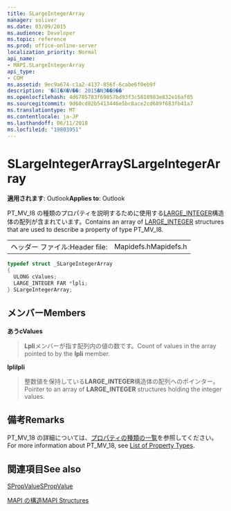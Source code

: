 ```yaml
---
title: SLargeIntegerArray
manager: soliver
ms.date: 03/09/2015
ms.audience: Developer
ms.topic: reference
ms.prod: office-online-server
localization_priority: Normal
api_name:
- MAPI.SLargeIntegerArray
api_type:
- COM
ms.assetid: 9ec9a674-c1a2-4137-856f-6cabe6f0eb9f
description: '�ŏI�X�V��: 2015�N3��9��'
ms.openlocfilehash: 4d6785783f69857bd93f3c5818983e832e16af05
ms.sourcegitcommit: 9d60cd82b5413446e5bc8ace2cd689f683fb41a7
ms.translationtype: MT
ms.contentlocale: ja-JP
ms.lasthandoff: 06/11/2018
ms.locfileid: "19803951"
---
```

# <a name="slargeintegerarray"></a><span data-ttu-id="9bede-103">SLargeIntegerArray</span><span class="sxs-lookup"><span data-stu-id="9bede-103">SLargeIntegerArray</span></span>

  
  
<span data-ttu-id="9bede-104">**適用されます**: Outlook</span><span class="sxs-lookup"><span data-stu-id="9bede-104">**Applies to**: Outlook</span></span> 
  
<span data-ttu-id="9bede-105">PT_MV_I8 の種類のプロパティを説明するために使用する[LARGE_INTEGER](http://go.microsoft.com/fwlink/?LinkId=132130)構造体の配列が含まれています。</span><span class="sxs-lookup"><span data-stu-id="9bede-105">Contains an array of [LARGE_INTEGER](http://go.microsoft.com/fwlink/?LinkId=132130) structures that are used to describe a property of type PT_MV_I8.</span></span> 
  
|||
|:-----|:-----|
|<span data-ttu-id="9bede-106">ヘッダー ファイル:</span><span class="sxs-lookup"><span data-stu-id="9bede-106">Header file:</span></span>  <br/> |<span data-ttu-id="9bede-107">Mapidefs.h</span><span class="sxs-lookup"><span data-stu-id="9bede-107">Mapidefs.h</span></span>  <br/> |
   
```cpp
typedef struct _SLargeIntegerArray
{
  ULONG cValues;
  LARGE_INTEGER FAR *lpli;
} SLargeIntegerArray;

```

## <a name="members"></a><span data-ttu-id="9bede-108">メンバー</span><span class="sxs-lookup"><span data-stu-id="9bede-108">Members</span></span>

 <span data-ttu-id="9bede-109">**あう**</span><span class="sxs-lookup"><span data-stu-id="9bede-109">**cValues**</span></span>
  
> <span data-ttu-id="9bede-110">**Lpli**メンバーが指す配列内の値の数です。</span><span class="sxs-lookup"><span data-stu-id="9bede-110">Count of values in the array pointed to by the **lpli** member.</span></span> 
    
 <span data-ttu-id="9bede-111">**lpli**</span><span class="sxs-lookup"><span data-stu-id="9bede-111">**lpli**</span></span>
  
> <span data-ttu-id="9bede-112">整数値を保持している**LARGE_INTEGER**構造体の配列へのポインター。</span><span class="sxs-lookup"><span data-stu-id="9bede-112">Pointer to an array of **LARGE_INTEGER** structures holding the integer values.</span></span> 
    
## <a name="remarks"></a><span data-ttu-id="9bede-113">備考</span><span class="sxs-lookup"><span data-stu-id="9bede-113">Remarks</span></span>

<span data-ttu-id="9bede-114">PT_MV_18 の詳細については、[プロパティの種類の一覧](property-types.md)を参照してください。</span><span class="sxs-lookup"><span data-stu-id="9bede-114">For more information about PT_MV_18, see [List of Property Types](property-types.md).</span></span>
  
## <a name="see-also"></a><span data-ttu-id="9bede-115">関連項目</span><span class="sxs-lookup"><span data-stu-id="9bede-115">See also</span></span>



[<span data-ttu-id="9bede-116">SPropValue</span><span class="sxs-lookup"><span data-stu-id="9bede-116">SPropValue</span></span>](spropvalue.md)


[<span data-ttu-id="9bede-117">MAPI の構造</span><span class="sxs-lookup"><span data-stu-id="9bede-117">MAPI Structures</span></span>](mapi-structures.md)

